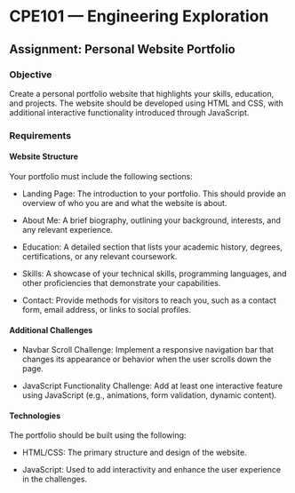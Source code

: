 # CPE101 — Engineering Exploration

## Assignment: Personal Website Portfolio

### Objective

Create a personal portfolio website that highlights your skills, education, and projects. The website should be developed using HTML and CSS, with additional interactive functionality introduced through JavaScript.

### Requirements

#### Website Structure

Your portfolio must include the following sections:

- Landing Page: The introduction to your portfolio. This should provide an overview of who you are and what the website is about.

- About Me: A brief biography, outlining your background, interests, and any relevant experience.

- Education: A detailed section that lists your academic history, degrees, certifications, or any relevant coursework.

- Skills: A showcase of your technical skills, programming languages, and other proficiencies that demonstrate your capabilities.

- Contact: Provide methods for visitors to reach you, such as a contact form, email address, or links to social profiles.

#### Additional Challenges

- Navbar Scroll Challenge: Implement a responsive navigation bar that changes its appearance or behavior when the user scrolls down the page.

- JavaScript Functionality Challenge: Add at least one interactive feature using JavaScript (e.g., animations, form validation, dynamic content).

#### Technologies

The portfolio should be built using the following:

- HTML/CSS: The primary structure and design of the website.

- JavaScript: Used to add interactivity and enhance the user experience in the challenges.
